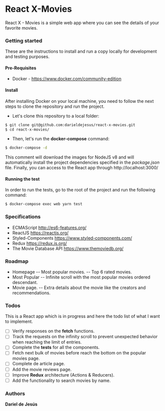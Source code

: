 # React X-Movies

React X - Movies is a simple web app where you can see the details of your favorite movies.

 ### Getting started
 These are the instructions to install and run a copy locally for development and testing purposes.

 #### Pre-Requisites
 - Docker - https://www.docker.com/community-edition

 #### Install

After installing Docker on your local machine, you need to follow the next steps to clone the repository and run the project.

- Let's clone this repository to a local folder:
```sh
$ git clone git@github.com:darieldejesus/react-x-movies.git
$ cd react-x-movies/
```
- Then, let's run the **docker-compose** command:
```sh
$ docker-compose -d
```
This comment will download the images for NodeJS v8 and will automatically install the project dependencies specified in the *package.json* file.
Finally, you can access to the React app through http://localhost:3000/

#### Running the test
In order to run the tests, go to the root of the project and run the following command:
```sh
$ docker-compose exec web yarn test
```

 ### Specifications

 - ECMAScript http://es6-features.org/
 - ReactJS https://reactjs.org/
 - Styled-Components https://www.styled-components.com/
 - Redux https://redux.js.org/
 - The Movie Database API https://www.themoviedb.org/

### Roadmap
- Homepage
-- Most popular movies.
-- Top 6 rated movies.
- Most Popular
-- Infinite scroll with the most popular movies ordered descendant.
- Movie page.
-- Extra details about the movie like the creators and recommendations.

### Todos
This is a React app which is in progress and here the todo list of what I want to implement.
 - [ ] Verify responses on the **fetch** functions.
 - [ ] Track the requests on the infinity scroll to prevent unexpected behavior when reaching the limit of entries.
 - [ ] Complete the **tests** for all the components.
 - [ ] Fetch next bulk of movies before reach the bottom on the popular movies page.
 - [ ] Complete de article page.
 - [ ] Add the movie reviews page.
 - [ ] Improve **Redux** architecture (Actions & Reducers).
 - [ ] Add the functionality to search movies by name.

### Authors
**Dariel de Jesús**

